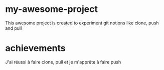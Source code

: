 # my-awesome-project
This awesome project is created to experiment git notions like clone, push and pull
# achievements 
J'ai réussi à faire clone, pull et je m'apprête à faire push